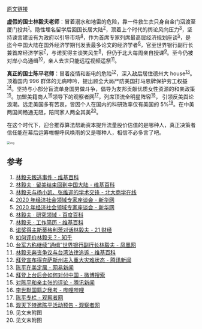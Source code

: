 [原文链接](https://www.zhihu.com/question/444844068/answer/1742205871)

**虚假的国士林毅夫老师**：冒着溺水和地雷的危险，靠一件救生衣只身自金门泅渡至厦门投共<sup><a href="#ref1">1</a></sup>。隐性埋名留学后回国长居大陆<sup><a href="#ref2">2</a></sup>，顶着上个时代的舆论风向压力<sup><a href="#ref3">3</a></sup>，坚持谏言建设有为政府以引导市场<sup><a href="#ref4">4</a></sup>，作为首席专家列席最高层经济规划座谈<sup><a href="#ref5">5</a></sup>，是迄今中国大陆在国外经济学期刊发表最多论文的经济学者<sup><a href="#ref6">6</a></sup>，官至世界银行副行长兼首席经济学家<sup><a href="#ref7">7</a></sup>，与诺奖得主谈笑风生<sup><a href="#ref8">8</a></sup>，但仍于北大每周亲自授课<sup><a href="#ref9">9</a></sup>。至今仍被对岸小岛通缉<sup><a href="#ref10">10</a></sup>，亲人去世只能远程视频遥祭<sup><a href="#ref11">11</a></sup>。

**真正的国士陈平老师**：冒着疫情和断电的危险<sup><a href="#ref12">12</a></sup>，深入敌后居住德州大 house<sup><a href="#ref13">13</a></sup>。顶着国内 996 群体的无病呻吟，提出顾全大局严防美国打马恩牌保护劳工权益<sup><a href="#ref14">14</a></sup>。坚持与小部分盲流单身国男做斗争，倡导为友邦贡献优质女性资源的和亲政策<sup><a href="#ref15">15</a></sup>。加盟美籍商人<sup><a href="#ref16">16</a></sup>领导下的观察者网<sup><a href="#ref17">17</a></sup>，列席顶流全明星阵容<sup><a href="#ref18">18</a></sup>， 引领反美舆论浪潮。远走美国多有苦衷，皆因个人在国内的科研效率仅有美国的 5%<sup><a href="#ref19">19</a></sup>。在中美两国间畅通无阻，陪同家人两全其美<sup><a href="#ref20">20</a></sup>。

在这个时代下，迎合推荐算法帮助资本提升流量股价估值的是哪种人，真正决策者信任能在幕后运筹帷幄呼风唤雨的又是哪种人，相信不必多言了吧。

<img src="https://pica.zhimg.com/80/v2-0be677d3169bf72e80644ded65b441b1_1440w.jpg?source=1940ef5c" alt="img" style="zoom:50%;" />

## 参考

1. <span name = "ref1">[林毅夫叛逃事件 - 维基百科](https://zh.wikipedia.org/wiki/林毅夫叛逃事件)</span>
2. <span name = "ref2">[林毅夫 · 留美结束回到中国大陆 - 维基百科](https://zh.wikipedia.org/wiki/林毅夫#留美結束回到中國大陸)</span>
3. <span name = "ref3">[林毅夫与杨小凯、张维迎的学术交锋 - 北大商学在线](http://www.pkubiz.com/news/edp.asp?id=588)</span>
4. <span name = "ref4">[2020 年经济社会领域专家座谈会 - 新华网](http://finance.people.com.cn/n1/2020/0728/c1004-31800736.html)</span>
5. <span name = "ref5">[2020 年经济社会领域专家座谈会 - 新华网](http://www.xinhuanet.com/politics/leaders/2020-08/24/c_1126407763.htm)</span>
6. <span name = "ref6">[林毅夫 · 研究领域 - 百度百科](https://baike.baidu.com/item/林毅夫#2_3)</span>
7. <span name = "ref7">[林毅夫 · 工作简历 - 维基百科](https://zh.wikipedia.org/wiki/林毅夫#工作簡歷)</span>
8. <span name = "ref8">[诺奖得主斯蒂格利茨对话林毅夫 - 21 财经](https://m.21jingji.com/article/20200705/herald/6f5d3f991bd616d40eb69732bbb2b528.html)</span>
9. <span name = "ref9">[如何评价林毅夫？- 知乎](https://www.zhihu.com/question/21447982/answer/22251283)</span>
10. <span name = "ref10">[台军方称继续“通缉”世界银行副行长林毅夫 - 凤凰网](http://news.ifeng.com/mil/taiwan/200803/0310_1569_433801.shtml)</span>
11. <span name = "ref11">[林毅夫奔丧争议与台湾法律追诉 - 维基百科](https://zh.wikipedia.org/zh-hk/林毅夫奔喪爭議與臺灣法律追訴)</span>
12. <span name = "ref12">[拜登宣布得克萨斯州进入重大灾难状态 - 腾讯新闻](https://new.qq.com/rain/a/20210221A04RQS00)</span>
13. <span name = "ref13">[陈平在美定居 - 网易新闻](https://www.163.com/dy/article/G35AAPD50545AUFL.html)</span>
14. <span name = "ref14">[拜登上台后会如何对付中国 - 微博搜索](https://s.weibo.com/weibo?q=%23拜登上台后会如何对付中国%23)</span>
15. <span name = "ref15">[对陈平和亲主张的评论 - 腾讯新闻](https://new.qq.com/rain/a/20200911A0LNR200)</span>
16. <span name = "ref16">[李世默国籍之我考 - 哔哩哔哩](https://www.bilibili.com/read/cv7851930/)</span>
17. <span name = "ref17">[陈平专栏 - 观察者网](https://www.guancha.cn/chenping1)</span>
18. <span name = "ref18">[观天下特邀陈平活动预告 - 观察者网](https://www.guancha.cn/essence/2018_04_05_452705.shtml)</span>
19. <span name = "ref19">见文末附图</span>
20. <span name = "ref20">见文末附图</span>
